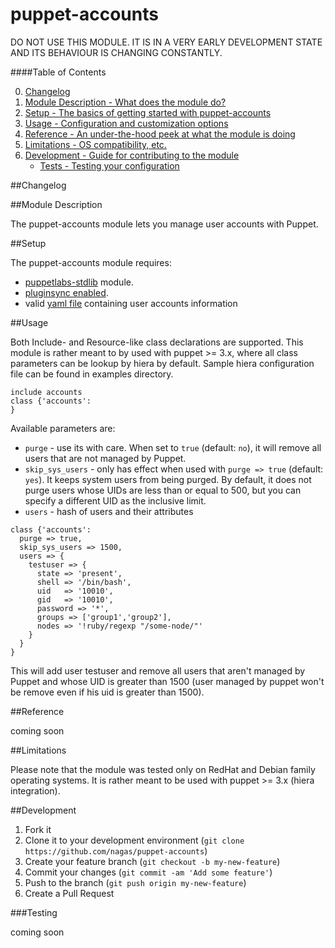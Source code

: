 # puppet-accounts

DO NOT USE THIS MODULE. IT IS IN A VERY EARLY DEVELOPMENT STATE AND ITS BEHAVIOUR IS CHANGING CONSTANTLY.

####Table of Contents

0. [Changelog](#changelog)
1. [Module Description - What does the module do?](#module-description)
2. [Setup - The basics of getting started with puppet-accounts](#setup)
3. [Usage - Configuration and customization options](#usage)
4. [Reference - An under-the-hood peek at what the module is doing](#reference)
5. [Limitations - OS compatibility, etc.](#limitations)
6. [Development - Guide for contributing to the module](#development)
    * [Tests - Testing your configuration](#tests)

##Changelog

##Module Description

The puppet-accounts module lets you manage user accounts with Puppet.

##Setup

The puppet-accounts module requires:
* [puppetlabs-stdlib](https://github.com/puppetlabs/puppetlabs-stdlib) module.
* [pluginsync enabled](http://docs.puppetlabs.com/guides/plugins_in_modules.html#enabling-pluginsync).
* valid [yaml file](https://github.com/nagas/puppet-accounts/blob/master/examples/users.yaml) containing user accounts information

##Usage

Both Include- and Resource-like class declarations are supported. This module is rather meant to by used with puppet >= 3.x, where all class parameters can be lookup by hiera by default. Sample hiera configuration file can be found in examples directory.
```puppet
include accounts
class {'accounts':
}
```
Available parameters are:
* `purge` - use its with care. When set to `true` (default: `no`), it will remove all users that are not managed by Puppet.
* `skip_sys_users` - only has effect when used with `purge => true` (default: `yes`). It keeps system users from being purged. By default, it does not purge users whose UIDs are less than or equal to 500, but you can specify a different UID as the inclusive limit.
* `users` - hash of users and their attributes 

```puppet
class {'accounts':
  purge => true,
  skip_sys_users => 1500,
  users => {
    testuser => {
      state => 'present',
      shell => '/bin/bash',
      uid   => '10010',
      gid   => '10010',
      password => '*',
      groups => ['group1','group2'],
      nodes => '!ruby/regexp "/some-node/"'
    }
  }
}
```
This will add user testuser and remove all users that aren't managed by Puppet and whose UID is greater than 1500 (user managed by puppet won't be remove even if his uid is greater than 1500).

##Reference

coming soon

##Limitations

Please note that the module was tested only on RedHat and Debian family operating systems. It is rather meant to be used with puppet >= 3.x (hiera integration).

##Development

1. Fork it
2. Clone it to your development environment (`git clone https://github.com/nagas/puppet-accounts`)
3. Create your feature branch (`git checkout -b my-new-feature`)
4. Commit your changes (`git commit -am 'Add some feature'`)
5. Push to the branch (`git push origin my-new-feature`)
6. Create a Pull Request

###Testing

coming soon 
